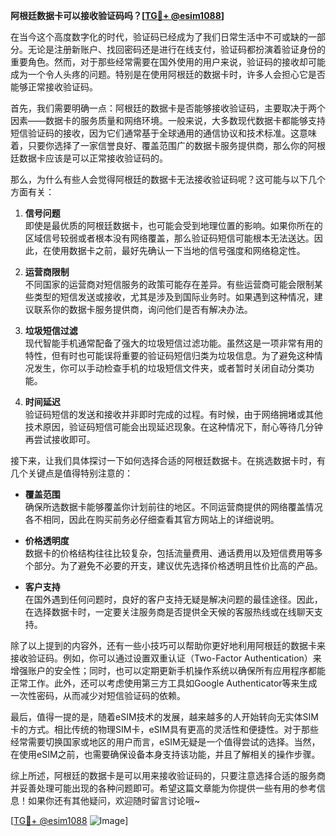 **阿根廷数据卡可以接收验证码吗？[[TG💪+ @esim1088](https://t.me/s/esim1088)]**

在当今这个高度数字化的时代，验证码已经成为了我们日常生活中不可或缺的一部分。无论是注册新账户、找回密码还是进行在线支付，验证码都扮演着验证身份的重要角色。然而，对于那些经常需要在国外使用的用户来说，验证码的接收却可能成为一个令人头疼的问题。特别是在使用阿根廷的数据卡时，许多人会担心它是否能够正常接收验证码。

首先，我们需要明确一点：阿根廷的数据卡是否能够接收验证码，主要取决于两个因素——数据卡的服务质量和网络环境。一般来说，大多数现代数据卡都能够支持短信验证码的接收，因为它们通常基于全球通用的通信协议和技术标准。这意味着，只要你选择了一家信誉良好、覆盖范围广的数据卡服务提供商，那么你的阿根廷数据卡应该是可以正常接收验证码的。

那么，为什么有些人会觉得阿根廷的数据卡无法接收验证码呢？这可能与以下几个方面有关：

1. **信号问题**  
   即使是最优质的阿根廷数据卡，也可能会受到地理位置的影响。如果你所在的区域信号较弱或者根本没有网络覆盖，那么验证码短信可能根本无法送达。因此，在使用数据卡之前，最好先确认一下当地的信号强度和网络稳定性。

2. **运营商限制**  
   不同国家的运营商对短信服务的政策可能存在差异。有些运营商可能会限制某些类型的短信发送或接收，尤其是涉及到国际业务时。如果遇到这种情况，建议联系你的数据卡服务提供商，询问他们是否有解决办法。

3. **垃圾短信过滤**  
   现代智能手机通常配备了强大的垃圾短信过滤功能。虽然这是一项非常有用的特性，但有时也可能误将重要的验证码短信归类为垃圾信息。为了避免这种情况发生，你可以手动检查手机的垃圾短信文件夹，或者暂时关闭自动分类功能。

4. **时间延迟**  
   验证码短信的发送和接收并非即时完成的过程。有时候，由于网络拥堵或其他技术原因，验证码短信可能会出现延迟现象。在这种情况下，耐心等待几分钟再尝试接收即可。

接下来，让我们具体探讨一下如何选择合适的阿根廷数据卡。在挑选数据卡时，有几个关键点是值得特别注意的：

- **覆盖范围**  
  确保所选数据卡能够覆盖你计划前往的地区。不同运营商提供的网络覆盖情况各不相同，因此在购买前务必仔细查看其官方网站上的详细说明。

- **价格透明度**  
  数据卡的价格结构往往比较复杂，包括流量费用、通话费用以及短信费用等多个部分。为了避免不必要的开支，建议优先选择价格透明且性价比高的产品。

- **客户支持**  
  在国外遇到任何问题时，良好的客户支持无疑是解决问题的最佳途径。因此，在选择数据卡时，一定要关注服务商是否提供全天候的客服热线或在线聊天支持。

除了以上提到的内容外，还有一些小技巧可以帮助你更好地利用阿根廷的数据卡来接收验证码。例如，你可以通过设置双重认证（Two-Factor Authentication）来增强账户的安全性；同时，也可以定期更新手机操作系统以确保所有应用程序都能正常工作。此外，还可以考虑使用第三方工具如Google Authenticator等来生成一次性密码，从而减少对短信验证码的依赖。

最后，值得一提的是，随着eSIM技术的发展，越来越多的人开始转向无实体SIM卡的方式。相比传统的物理SIM卡，eSIM具有更高的灵活性和便捷性。对于那些经常需要切换国家或地区的用户而言，eSIM无疑是一个值得尝试的选择。当然，在使用eSIM之前，也需要确保设备本身支持该功能，并且了解相关的操作步骤。

综上所述，阿根廷的数据卡是可以用来接收验证码的，只要注意选择合适的服务商并妥善处理可能出现的各种问题即可。希望这篇文章能为你提供一些有用的参考信息！如果你还有其他疑问，欢迎随时留言讨论哦~ 

[[TG💪+ @esim1088](https://t.me/s/esim1088) ![Image](https://i.postimg.cc/4NQfJmqS/Snipaste-2025-05-13-00-14-12.png)]